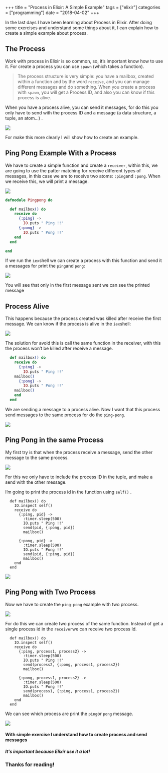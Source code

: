 +++
title = "Process in Elixir: A Simple Example"
tags = ["elixir"]
categories = ["programming"]
date = "2018-04-02"
+++

In the last days I have been learning about Process in Elixir. After doing some exercises and understand some things about it, I can explain how to create a simple example about process.

## The Process

Work with process in Elixir is so common, so, it’s important know how to use it. For create a process you can use `spawn` (which takes a function).

> The process structure is very simple: you have a mailbox, created within a function and by the word `receive`, and you can manage different messages and do something.  When you create a process with `spawn`, you will get a Process ID, and also you can know if this process is alive.

When you have a process alive, you can send it messages, for do this you only have to send with the process ID and a message (a data structure, a tuple, an atom…) .

![](/blog/blog/process/duno.png)

For make this more clearly I will show how to create an example.

## Ping Pong Example With a Process
We have to create a simple function and create a `receiver`, within this, we are going to use the patter matching for receive different types of messages, in this case we are to receive two atoms: `:ping`and `:pong`. When we receive this, we will print a message.

![](/blog/blog/process/ddos.png)

``` elixir
defmodule Pingpong do

  def mailbox() do
    receive do
      {:ping} ->
        IO.puts " Ping !!"
      {:pong} ->
        IO.puts " Pong !!"
    end
  end

end
```

If we run the `iex`shell we can create a process with this function and send it a messages for print the `ping`and `pong`:

![](/blog/blog/process/uno.png)

You will see that only in the first message sent we can see the printed message

## Process Alive
This happens because the process created was killed after receive the first message. We can know if the process is alive in the `iex`shell:

![](/blog/blog/process/dos.png)

The solution for avoid this is call the same function in the receiver, with this the process won’t be killed after receive a message.

``` elixir
  def mailbox() do
    receive do
      {:ping} ->
        IO.puts " Ping !!"
	mailbox()
      {:pong} ->
        IO.puts " Pong !!"
	mailbox()
    end
  end
```

We are sending a message to a process alive. Now I want that this process send messages to the same process for do the `ping-pong`.

![](/blog/blog/process/tres.png)

## Ping Pong in the same Process

My first try is that when the process receive a message, send the other message to the same process.

![](/blog/blog/process/dtres.png)

For this we only have to include the process ID in the tuple, and make a send with the other message.

I’m going to print the process id in the function using `self()` .

```
  def mailbox() do
    IO.inspect self()
    receive do
      {:ping, pid} ->
        :timer.sleep(500)
        IO.puts " Ping !!"
        send(pid, {:pong, pid})
        mailbox()

      {:pong, pid} ->
        :timer.sleep(500)
        IO.puts " Pong !!"
        send(pid, {:ping, pid})
        mailbox()
    end
  end
```

![](/blog/blog/process/cuatro.png)

## Ping Pong with Two Process
Now we have to create the `ping-pong` example with two process.

![](/blog/blog/process/dcuatro.png)

For do this we can create two process of the same function.  Instead of get a single process id in the `receiver`we can receive two process Id.

```
  def mailbox() do
    IO.inspect self()
    receive do
      {:ping, process1, process2} ->
        :timer.sleep(500)
        IO.puts " Ping !!"
        send(process2, {:pong, process1, process2})
        mailbox()

      {:pong, process1, process2} ->
        :timer.sleep(500)
        IO.puts " Pong !!"
        send(process1, {:ping, process1, process2})
        mailbox()
    end
  end
```

We can see which process are print the `ping`or `pong` message.

![](/blog/blog/process/cinco.png)

#### With simple exercise I understand how to create process and send messages
##### It's important because Elixir use it a lot!
### Thanks for reading!
